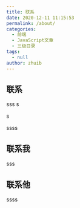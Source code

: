 ```yaml
---
title: 联系
date: 2020-12-11 11:15:53
permalink: /about/
categories: 
  - 前端
  - JavaScript文章
  - 三级目录
tags: 
  - null
author: zhuib
---
```


## 联系

sss
s

s

ssss
## 联系我


sss
## 联系他

ssss